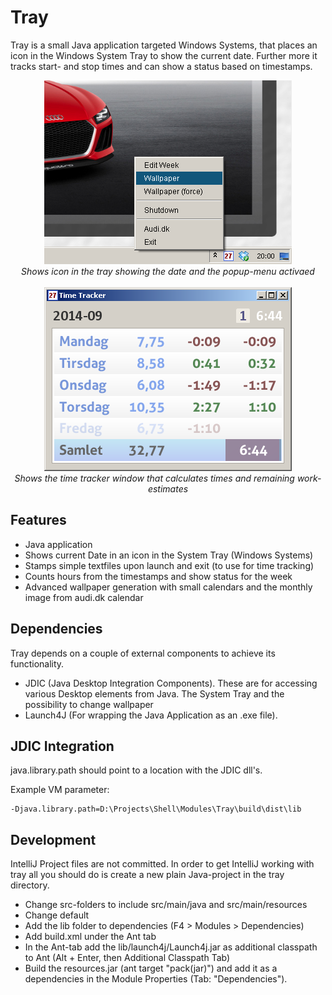 Tray
====

Tray is a small Java application targeted Windows Systems, that places an icon in the Windows System Tray to show the
current date. Further more it tracks start- and stop times and can show a status based on timestamps.

<p align="center">
  <img src="doc/images/tray.png"/><br>
  <i>Shows icon in the tray showing the date and the popup-menu activaed</i><br><br>
  <img src="doc/images/tracker.png"/><br>
  <i>Shows the time tracker window that calculates times and remaining work-estimates</i><br>
</p>

Features
--------

+ Java application
+ Shows current Date in an icon in the System Tray (Windows Systems)
+ Stamps simple textfiles upon launch and exit (to use for time tracking)
+ Counts hours from the timestamps and show status for the week
+ Advanced wallpaper generation with small calendars and the monthly image from audi.dk calendar

Dependencies
------------

Tray depends on a couple of external components to achieve its functionality.

+ JDIC (Java Desktop Integration Components). These are for accessing various Desktop
  elements from Java. The System Tray and the possibility to change wallpaper
+ Launch4J (For wrapping the Java Application as an .exe file).


JDIC Integration
----------------

java.library.path should point to a location with the JDIC dll's.

Example VM parameter:

```
-Djava.library.path=D:\Projects\Shell\Modules\Tray\build\dist\lib
```

Development
-----------

IntelliJ Project files are not committed. In order to get IntelliJ working with tray
all you should do is create a new plain Java-project in the tray directory.

+ Change src-folders to include src/main/java and src/main/resources
+ Change default
+ Add the lib folder to dependencies (F4 > Modules > Dependencies)
+ Add build.xml under the Ant tab
+ In the Ant-tab add the lib/launch4j/Launch4j.jar as additional classpath to Ant (Alt + Enter, then Additional Classpath Tab)
+ Build the resources.jar (ant target "pack(jar)") and add it as a dependencies in the Module Properties (Tab: "Dependencies").
